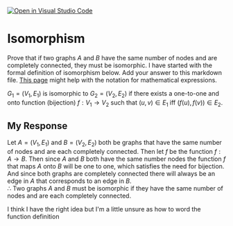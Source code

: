 [![Open in Visual Studio Code](https://classroom.github.com/assets/open-in-vscode-718a45dd9cf7e7f842a935f5ebbe5719a5e09af4491e668f4dbf3b35d5cca122.svg)](https://classroom.github.com/online_ide?assignment_repo_id=12578207&assignment_repo_type=AssignmentRepo)
# Isomorphism

Prove that if two graphs $A$ and $B$ have the same number of nodes and are
completely connected, they must be isomorphic. I have started with the formal
definition of isomorphism below. Add your answer to this markdown file. [This
page](https://docs.github.com/en/get-started/writing-on-github/working-with-advanced-formatting/writing-mathematical-expressions)
might help with the notation for mathematical expressions.

$G_1=(V_1 , E_1)$ is isomorphic to $G_2 = (V_2, E_2)$ if there exists a
one-to-one and onto function (bijection) $f: V_1 \rightarrow V_2$ such that $(u,v)
\in E_1$ iff $(f(u),f(v)) \in E_2$.

## My Response
Let $A = (V_1, E_1)$ and $B = (V_2, E_2)$ both be graphs that have the same number of nodes and are each completely connected.  Then let $f$ be the function $f: A \rightarrow B$.  Then since $A$ and $B$ both have the same number nodes the function $f$ that maps $A$ onto $B$ will be one to one, which satisfies the need for bijection.  And since both graphs are completely connected there will always be an edge in $A$ that corresponds to an edge in $B$.  
$\therefore$ Two graphs $A$ and $B$ must be isomorphic if they have the same number of nodes and are each completely connected.

I think I have the right idea but I'm a little unsure as how to word the function definition
